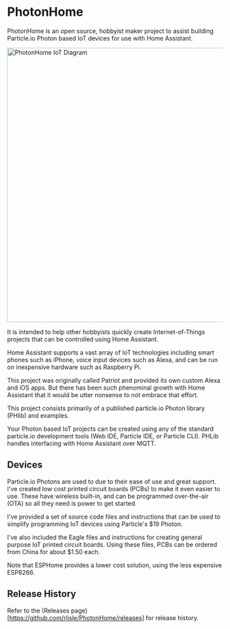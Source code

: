 # PhotonHome
PhotonHome is an open source, hobbyist maker project to assist building
Particle.io Photon based IoT devices for use with Home Assistant.

<img src="https://www.lucidchart.com/publicSegments/view/32ea1100-7c03-4f62-9b8e-6f3f05e39234/image.png" alt="PhotonHome IoT Diagram" style="width: 640px;"/>

It is intended to help other hobbyists quickly create Internet-of-Things
projects that can be controlled using Home Assistant.

Home Assistant supports a vast array of IoT technologies including smart phones such as iPhone,
voice input devices such as Alexa, and can be run on inexpensive hardware such as Raspberry Pi.

This project was originally called Patriot and provided its own custom Alexa and iOS apps. But there has been such phenominal growth with Home Assistant that it would be utter nonsense to not embrace that effort.

This project consists primarily of a published particle.io Photon
library (PHlib) and examples.

Your Photon based IoT projects can be created using any of the 
standard particle.io development tools (Web IDE,
Particle IDE, or Particle CLI). PHLib handles interfacing with Home Assistant
over MQTT.

## Devices
Particle.io Photons are used to due to their ease of use and great
support. I've created low cost printed circuit boards (PCBs) to make
it even easier to use. These have wireless built-in, and can be programmed
over-the-air (OTA) so all they need is power to get started.

I've provided a set of source code files and instructions
that can be used to simplify
programming IoT devices using Particle's $19 Photon.

I've also included the Eagle files and instructions for creating
general purpose IoT printed circuit boards. Using these files,
PCBs can be ordered from China for about $1.50 each.

Note that ESPHome provides a lower cost solution, using the less expensive ESP8266.

## Release History
Refer to the (Releases page)[https://github.com/rlisle/PhotonHome/releases]
for release history.
